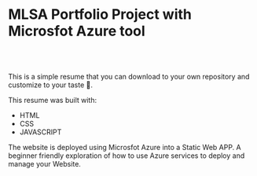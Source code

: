 <h1> <b>MLSA Portfolio Project with Microsfot Azure tool </b></h1>
</br>
</br>

This is a simple resume that you can download to your own repository and customize to your taste 🧋.

This resume was built with:
</br>
<ul>
  <li>HTML</li>
  <li>CSS</li>
  <li>JAVASCRIPT</li>
</li>
</ul>


The website is deployed using Microsfot Azure into a Static Web APP.
A beginner friendly exploration of how to use Azure services to deploy and manage your Website.
